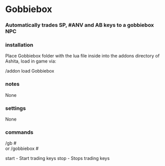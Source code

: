 # Gobbiebox
### Automatically trades SP, #ANV and AB keys to a gobbiebox NPC

### installation
Place Gobbiebox folder with the lua file inside into the addons directory of Ashita, load in game via:

/addon load Gobbiebox

### notes
None

### settings
None

### commands
/gb #  
or 
/gobbiebox #

start - Start trading keys 
stop - Stops trading keys
